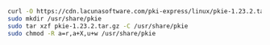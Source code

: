 ﻿```sh
curl -O https://cdn.lacunasoftware.com/pki-express/linux/pkie-1.23.2.tar.gz
sudo mkdir /usr/share/pkie
sudo tar xzf pkie-1.23.2.tar.gz -C /usr/share/pkie
sudo chmod -R a=r,a+X,u+w /usr/share/pkie
```
